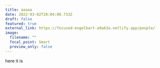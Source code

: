 ```yaml
---
title: aaaaa
date: 2022-03-02T20:04:00.733Z
draft: false
featured: true
external_link: https://focused-engelbart-a9a63a.netlify.app/people/
image:
  filename: ""
  focal_point: Smart
  preview_only: false
---
```

here it is